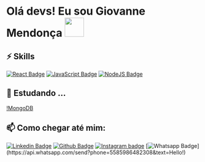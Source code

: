 # Olá devs! Eu sou Giovanne Mendonça <img src="https://github.com/TheDudeThatCode/TheDudeThatCode/blob/master/Assets/Developer.gif" width="50px">

## ⚡ Skills

[![React Badge](https://img.shields.io/badge/-React-61DAFB?style=flat-square&logo=react&logoColor=white&link=https://pt-br.reactjs.org/)](https://pt-br.reactjs.org/)
[![JavaScript Badge](https://img.shields.io/badge/-JavaScript-yellow?style=flat-square&logo=JavaScript&logoColor=white&link=https://www.w3schools.com/js/default.asp)](https://www.w3schools.com/js/default.asp)
[![NodeJS Badge](https://img.shields.io/badge/-Node.js-026e00?style=flat-square&logo=NodeJS&logoColor=white&link=https://nodejs.org/en/)](https://nodejs.org/en/)




## 🌱 Estudando ...
[!MongoDB](https://img.shields.io/badge/MongoDB-%234ea94b.svg?style=for-the-badge&logo=mongodb&logoColor=white)

## 📫 Como chegar até mim:

[![Linkedin Badge](https://img.shields.io/badge/-LinkedIn-blue?style=flat-square&logo=Linkedin&logoColor=white&link=https://www.linkedin.com/in/giovanne-mendonca-5861941a6/)](https://www.linkedin.com/in/giovanne-mendonca-5861941a6/)
[![Github Badge](https://img.shields.io/badge/-Github-000?style=flat-square&logo=Github&logoColor=white&link=https://github.com/giovannemendonca)](https://github.com/giovannemendonca)
[![Instagram badge](https://img.shields.io/badge/-Instagram-dc5273?style=flat-square&logo=Instagram&logoColor=white&link=https://www.instagram.com/giovannemendonca)](https://www.instagram.com/giovannemendonca)
[![Whatsapp Badge](https://img.shields.io/badge/-Whatsapp-4CA143?style=flat-square&labelColor=4CA143&logo=whatsapp&logoColor=white&link=https://api.whatsapp.com/send?phone=5585986482308&text=Hello!)](https://api.whatsapp.com/send?phone=5585986482308&text=Hello!)
